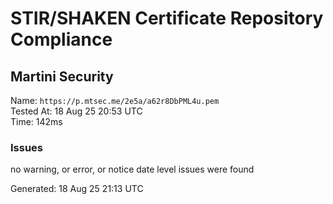 # STIR/SHAKEN Certificate Repository Compliance

## Martini Security

Name: `https://p.mtsec.me/2e5a/a62r8DbPML4u.pem`\
Tested At: 18 Aug 25 20:53 UTC\
Time: 142ms

### Issues

no warning, or error, or notice date level issues were found

Generated: 18 Aug 25 21:13 UTC